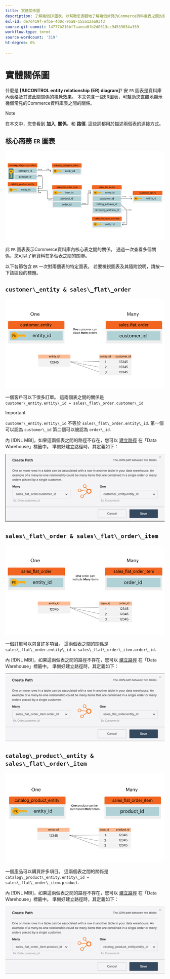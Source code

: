 ```yaml
---
title: 實體關係圖
description: 了解幾個ER圖表，以幫助您直觀地了解幾個常見的Commerce資料庫表之間的關係。
exl-id: de7d419f-efbe-4d0c-95a8-155a12aa93f3
source-git-commit: 14777b216bf7aaeea0fb2d0513cc94539034a359
workflow-type: tm+mt
source-wordcount: '319'
ht-degree: 0%

---
```


# 實體關係圖

什麼是 **[!UICONTROL entity relationship (ER) diagram]**? 安 `ER` 圖表是資料庫內表格及其彼此間關係的視覺效果。 本文包含一些ER圖表，可幫助您直觀地顯示幾個常見的Commerce資料庫表之間的關係。

>[!NOTE]
>
>在本文中，您會看到 **加入**, **關係**，和 **路徑**. 這些詞都用於描述兩個表的連接方式。

## 核心商務 `ER` 圖表

![4_DB_Chart](../../assets/4_DB_Chart.png)

此 `ER` 圖表表示Commerce資料庫內核心表之間的關係。 通過一次查看多個關係，您可以了解資料在多個表之間的關聯。

以下各節包含 `ER` 一次對兩個表的特定圖表。 若要檢視圖表及其隨附說明，請按一下該區段的標題。

## `customer\_entity & sales\_flat\_order`

![一個客戶多訂單](../../assets/2_OneCustomerManyOrders.png)

一個客戶可以下很多訂單。 這兩個表之間的關係是 `customer\_entity.entity\_id = sales\_flat\_order.customer\_id`

>[!IMPORTANT]
>
>`customer\_entity.entity\_id` 不等於 `sales\_flat\_order.entity\_id`. 第一個可以認為 `customer\_id` 第二個可以被認為 `order\_id.`

內 [!DNL MBI]，如果這兩個表之間的路徑不存在，您可以 [建立路徑](../data-warehouse-mgr/create-paths-calc-columns.md) 在「Data Warehouse」標籤中。 準備好建立路徑時，其定義如下：

![](../../assets/SFO___CE_path.png)

## `sales\_flat\_order & sales\_flat\_order\_item`

![1_OneOrderManyItems](../../assets/1_OneOrderManyItems.png)

一個訂單可以包含許多項目。 這兩個表之間的關係是 `sales\_flat\_order.entity\_id = sales\_flat\_order\_item.order\_id`.

內 [!DNL MBI]，如果這兩個表之間的路徑不存在，您可以 [建立路徑](../data-warehouse-mgr/create-paths-calc-columns.md) 在「Data Warehouse」標籤中。 準備好建立路徑時，其定義如下：

![](../../assets/SFOI___SFO_path.png)

## `catalog\_product\_entity & sales\_flat\_order\_item`

![3_OneProductManyTimes](../../assets/3_OneProductManyTimes.png)

一個產品可以購買許多項目。 這兩個表之間的關係是 `catalog\_product\_entity.entity\_id = sales\_flat\_order\_item.product`.

內 [!DNL MBI]，如果這兩個表之間的路徑不存在，您可以 [建立路徑](../data-warehouse-mgr/create-paths-calc-columns.md) 在「Data Warehouse」標籤中。 準備好建立路徑時，其定義如下：

![](../../assets/SFOI___CPE_path.png)
